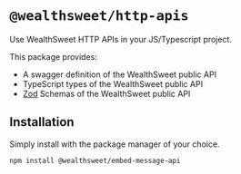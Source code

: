 # `@wealthsweet/http-apis`
Use WealthSweet HTTP APIs in your JS/Typescript project.

This package provides:

- A swagger definition of the WealthSweet public API
- TypeScript types of the WealthSweet public API
- [Zod](https://zod.dev/) Schemas of the WealthSweet public API

## Installation
Simply install with the package manager of your choice.

```bash
npm install @wealthsweet/embed-message-api
```
